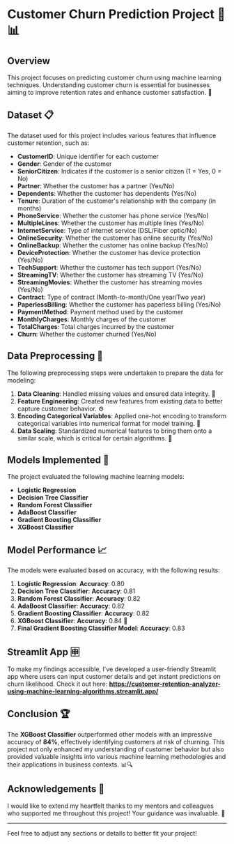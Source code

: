# Customer Churn Prediction Project 🚀📊

## Overview
This project focuses on predicting customer churn using machine learning techniques. Understanding customer churn is essential for businesses aiming to improve retention rates and enhance customer satisfaction. 🤝

## Dataset 📋
The dataset used for this project includes various features that influence customer retention, such as:

- **CustomerID**: Unique identifier for each customer
- **Gender**: Gender of the customer
- **SeniorCitizen**: Indicates if the customer is a senior citizen (1 = Yes, 0 = No)
- **Partner**: Whether the customer has a partner (Yes/No)
- **Dependents**: Whether the customer has dependents (Yes/No)
- **Tenure**: Duration of the customer's relationship with the company (in months)
- **PhoneService**: Whether the customer has phone service (Yes/No)
- **MultipleLines**: Whether the customer has multiple lines (Yes/No)
- **InternetService**: Type of internet service (DSL/Fiber optic/No)
- **OnlineSecurity**: Whether the customer has online security (Yes/No)
- **OnlineBackup**: Whether the customer has online backup (Yes/No)
- **DeviceProtection**: Whether the customer has device protection (Yes/No)
- **TechSupport**: Whether the customer has tech support (Yes/No)
- **StreamingTV**: Whether the customer has streaming TV (Yes/No)
- **StreamingMovies**: Whether the customer has streaming movies (Yes/No)
- **Contract**: Type of contract (Month-to-month/One year/Two year)
- **PaperlessBilling**: Whether the customer has paperless billing (Yes/No)
- **PaymentMethod**: Payment method used by the customer
- **MonthlyCharges**: Monthly charges of the customer
- **TotalCharges**: Total charges incurred by the customer
- **Churn**: Whether the customer churned (Yes/No)

## Data Preprocessing 🔧
The following preprocessing steps were undertaken to prepare the data for modeling:

1. **Data Cleaning**: Handled missing values and ensured data integrity. 🧹
2. **Feature Engineering**: Created new features from existing data to better capture customer behavior. ⚙️
3. **Encoding Categorical Variables**: Applied one-hot encoding to transform categorical variables into numerical format for model training. 🔢
4. **Data Scaling**: Standardized numerical features to bring them onto a similar scale, which is critical for certain algorithms. 📏

## Models Implemented 🤖
The project evaluated the following machine learning models:

- **Logistic Regression**
- **Decision Tree Classifier**
- **Random Forest Classifier**
- **AdaBoost Classifier**
- **Gradient Boosting Classifier**
- **XGBoost Classifier**

## Model Performance 📈
The models were evaluated based on accuracy, with the following results:

1. **Logistic Regression**: **Accuracy**: 0.80 
2. **Decision Tree Classifier**: **Accuracy**: 0.81 
3. **Random Forest Classifier**: **Accuracy**: 0.82 
4. **AdaBoost Classifier**: **Accuracy**: 0.82 
5. **Gradient Boosting Classifier**: **Accuracy**: 0.82 
6. **XGBoost Classifier**: **Accuracy**: 0.84 🎉
7. **Final Gradient Boosting Classifier Model**: **Accuracy**: 0.83

## Streamlit App 🈸
To make my findings accessible, I've developed a user-friendly Streamlit app where users can input customer details and get instant predictions on churn likelihood. 
Check it out here: **https://customer-retention-analyzer-using-machine-learning-algorithms.streamlit.app/**

## Conclusion 🏆
The **XGBoost Classifier** outperformed other models with an impressive accuracy of **84%**, effectively identifying customers at risk of churning. This project not only enhanced my understanding of customer behavior but also provided valuable insights into various machine learning methodologies and their applications in business contexts. 📊🔍

## Acknowledgements 🙏
I would like to extend my heartfelt thanks to my mentors and colleagues who supported me throughout this project! Your guidance was invaluable. 💖

---

Feel free to adjust any sections or details to better fit your project!
